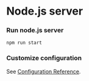 # Node.js server

### Run node.js server
```
npm run start
```

### Customize configuration
See [Configuration Reference](https://cli.vuejs.org/config/).
